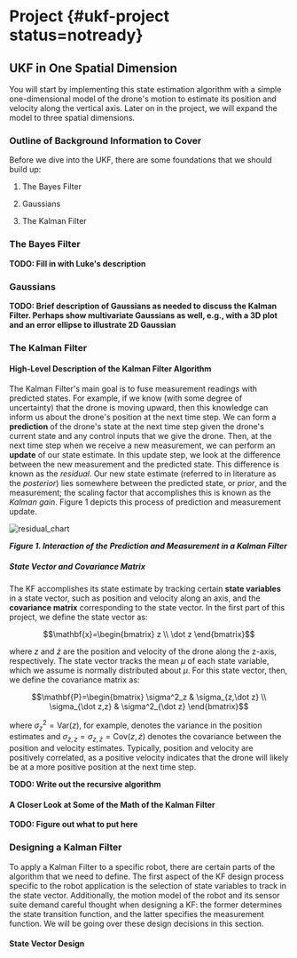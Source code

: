 # Project {#ukf-project status=notready}

## UKF in One Spatial Dimension
You will start by implementing this state estimation algorithm with a simple one-dimensional model of the drone's motion to estimate its position and velocity along the vertical axis. Later on in the project, we will expand the model to three spatial dimensions.

### Outline of Background Information to Cover
Before we dive into the UKF, there are some foundations that we should build up:

1. The Bayes Filter

2. Gaussians

3. The Kalman Filter

### The Bayes Filter

**TODO: Fill in with Luke's description**

### Gaussians

**TODO: Brief description of Gaussians as needed to discuss the Kalman Filter. Perhaps show multivariate Gaussians as well, e.g., with a 3D plot and an error ellipse to illustrate 2D Gaussian**

### The Kalman Filter
#### High-Level Description of the Kalman Filter Algorithm

The Kalman Filter's main goal is to fuse measurement readings with predicted states. For example, if we know (with some degree of uncertainty) that the drone is moving upward, then this knowledge can inform us about the drone's position at the next time step. We can form a **prediction** of the drone's state at the next time step given the drone's current state and any control inputs that we give the drone. Then, at the next time step when we receive a new measurement, we can perform an **update** of our state estimate. In this update step, we look at the difference between the new measurement and the predicted state. This difference is known as the *residual*. Our new state estimate (referred to in literature as the *posterior*) lies somewhere between the predicted state, or *prior*, and the measurement; the scaling factor that accomplishes this is known as the *Kalman gain*. Figure 1 depicts this process of prediction and measurement update.

![residual_chart](residual_chart.png)

***Figure 1. Interaction of the Prediction and Measurement in a Kalman Filter[](#bib:labbe_kalman)***

##### State Vector and Covariance Matrix

The KF accomplishes its state estimate by tracking certain **state variables** in a state vector, such as position and velocity along an axis, and the **covariance matrix** corresponding to the state vector. In the first part of this project, we define the state vector as:

$$\mathbf{x}=\begin{bmatrix}
z \\
\dot z
\end{bmatrix}$$

where $z$ and $\dot z$ are the position and velocity of the drone along the z-axis, respectively. The state vector tracks the mean $\mu$ of each state variable, which we assume is normally distributed about $\mu$. For this state vector, then, we define the covariance matrix as:

$$\mathbf{P}=\begin{bmatrix}
\sigma^2_z & \sigma_{z,\dot z} \\
\sigma_{\dot z,z} & \sigma^2_{\dot z}
\end{bmatrix}$$

where $\sigma^2_z = \text{Var}\left( z \right)$, for example, denotes the variance in the position estimates and $\sigma_{\dot z,z} = \sigma_{z,\dot z} = \text{Cov}\left( z, \dot z \right)$ denotes the covariance between the position and velocity estimates. Typically, position and velocity are positively correlated, as a positive velocity indicates that the drone will likely be at a more positive position at the next time step.

**TODO: Write out the recursive algorithm**

#### A Closer Look at Some of the Math of the Kalman Filter

**TODO: Figure out what to put here**

### Designing a Kalman Filter

To apply a Kalman Filter to a specific robot, there are certain parts of the algorithm that we need to define. The first aspect of the KF design process specific to the robot application is the selection of state variables to track in the state vector. Additionally, the motion model of the robot and its sensor suite demand careful thought when designing a KF: the former determines the state transition function, and the latter specifies the measurement function. We will be going over these design decisions in this section.

#### State Vector Design







